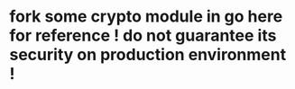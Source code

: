 # fork some crypto module in go here for reference ! do not guarantee its security on production environment !
